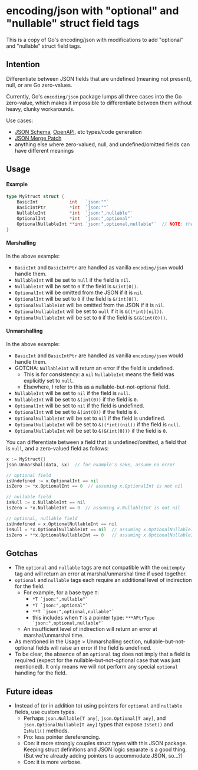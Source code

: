 # encoding/json with "optional" and "nullable" struct field tags
This is a copy of Go's encoding/json with modifications to add "optional" and "nullable" struct field tags.

## Intention
Differentiate between JSON fields that are undefined (meaning not present), null, or are Go zero-values.

Currently, Go's `encoding/json` package lumps all three cases into the Go zero-value, which makes it impossible to
differentiate between them without heavy, clunky workarounds.

Use cases:
- [JSON Schema](https://json-schema.org/specification-links#2020-12), [OpenAPI](https://swagger.io/specification/), etc
  types/code generation
- [JSON Merge Patch](https://datatracker.ietf.org/doc/html/rfc7396)
- anything else where zero-valued, null, and undefined/omitted fields can have different meanings

## Usage
#### Example
```go
type MyStruct struct {
	BasicInt            int   `json:""`
	BasicIntPtr         *int  `json:""`
	NullableInt         *int  `json:",nullable"`
	OptionalInt         *int  `json:",optional"`
	OptionalNullableInt **int `json:",optional,nullable"`  // NOTE: the order of optional and nullable does not matter
}
```

#### Marshalling
In the above example:
- `BasicInt` and `BasicIntPtr` are handled as vanilla `encoding/json` would handle them.
- `NullableInt` will be set to `null` if the field is `nil`.
- `NullableInt` will be set to `0` if the field is `&(int(0))`.
- `OptionalInt` will be omitted from the JSON if it is `nil`.
- `OptionalInt` will be set to `0` if the field is `&(int(0))`.
- `OptionalNullableInt` will be omitted from the JSON if it is `nil`.
- `OptionalNullableInt` will be set to `null` if it is `&((*int)(nil))`.
- `OptionalNullableInt` will be set to `0` if the field is `&(&(int(0)))`.

#### Unmarshalling

In the above example:
- `BasicInt` and `BasicIntPtr` are handled as vanilla `encoding/json` would handle them.
- GOTCHA: `NullableInt` will return an error if the field is undefined.
  - This is for consistency: a `nil` `NullableInt` means the field was explicitly set to `null`.
  - Elsewhere, I refer to this as a nullable-but-not-optional field.
- `NullableInt` will be set to `nil` if the field is `null`.
- `NullableInt` will be set to `&(int(0))` if the field is `0`.
- `OptionalInt` will be set to `nil` if the field is undefined.
- `OptionalInt` will be set to `&(int(0))` if the field is `0`.
- `OptionalNullableInt` will be set to `nil` if the field is undefined.
- `OptionalNullableInt` will be set to `&((*int)(nil))` if the field is `null`.
- `OptionalNullableInt` will be set to `&(&(int(0)))` if the field is `0`.

You can differentiate between a field that is undefined/omitted, a field that is `null`, and a zero-valued field as follows:
```go
x := MyStruct{}
json.Unmarshal(data, &x)  // for example's sake, assume no error

// optional field
isUndefined := x.OptionalInt == nil
isZero := *x.OptionalInt == 0  // assuming x.OptionalInt is not nil

// nullable field
isNull := x.NullableInt == nil
isZero = *x.NullableInt == 0  // assuming x.NullableInt is not nil

// optional, nullable field
isUndefined = x.OptionalNullableInt == nil
isNull = *x.OptionalNullableInt == nil  // assuming x.OptionalNullableInt is not nil
isZero = **x.OptionalNullableInt == 0   // assuming x.OptionalNullableInt and *x.OptionalNullableInt are not nil
```

## Gotchas
- The `optional` and `nullable` tags are not compatible with the `omitempty` tag and will return an error at
  marshal/unmarshal time if used together.
- `optional` and `nullable` tags each require an additional level of indirection for the field.
  - For example, for a base type `T`:
    - ``*T `json:",nullable"` ``
    - ``*T `json:",optional"` ``
    - ``**T `json:",optional,nullable"` ``
    - this includes when `T` is a pointer type: ``***APtrType `json:",optional,nullable"` ``
  - An insufficient level of indirection will return an error at marshal/unmarshal time.
- As mentioned in the Usage > Unmarshalling section, nullable-but-not-optional fields will raise an error if the field
  is undefined.
- To be clear, the absence of an `optional` tag does not imply that a field is required (expect for the
  nullable-but-not-optional case that was just mentioned). It only means we will not perform any special `optional`
  handling for the field.

## Future ideas
- Instead of (or in addition to) using pointers for `optional` and `nullable` fields, use custom types.
  - Perhaps `json.Nullable[T any]`, `json.Optional[T any]`, and `json.OptionalNullable[T any]` types that expose
    `IsSet()` and `IsNull()` methods.
  - Pro: less pointer dereferencing.
  - Con: it more strongly couples struct types with this JSON package. Keeping struct definitions and
    JSON logic separate is a good thing. (But we're already adding pointers to accommodate JSON, so...?)
  - Con: it is more verbose.